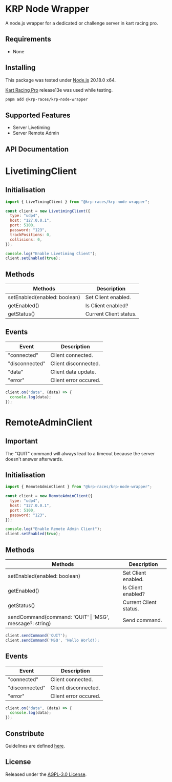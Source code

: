 # KRP Node Wrapper

A node.js wrapper for a dedicated or challenge server in kart racing pro.

## Requirements

- None

## Installing

This package was tested under [Node.js](https://nodejs.org/en) 20.18.0 x64.

[Kart Racing Pro](https://kartracing-pro.com) release13e was used while testing.

```sh
pnpm add @krp-races/krp-node-wrapper
```

## Supported Features

- Server Livetiming
- Server Remote Admin

## API Documentation

# LivetimingClient

## Initialisation

```js
import { LiveTimingClient } from "@krp-races/krp-node-wrapper";

const client = new LivetimingClient({
  type: "udp4",
  host: "127.0.0.1",
  port: 5100,
  password: "123",
  trackPositions: 0,
  collisions: 0,
});

console.log("Enable Livetiming Client");
client.setEnabled(true);
```

## Methods

| Methods                      | Description            |
| ---------------------------- | ---------------------- |
| setEnabled(enabled: boolean) | Set Client enabled.    |
| getEnabled()                 | Is Client enabled?     |
| getStatus()                  | Current Client status. |

## Events

| Event          | Description           |
| -------------- | --------------------- |
| "connected"    | Client connected.     |
| "disconnected" | Client disconnected.  |
| "data"         | Client data update.   |
| "error"        | Client error occured. |

```js
client.on("data", (data) => {
  console.log(data);
});
```

# RemoteAdminClient

## Important

The "QUIT" command will always lead to a timeout because the server doesn't answer afterwards.

## Initialisation

```js
import { RemoteAdminClient } from "@krp-races/krp-node-wrapper";

const client = new RemoteAdminClient({
  type: "udp4",
  host: "127.0.0.1",
  port: 5100,
  password: "123",
});

console.log("Enable Remote Admin Client");
client.setEnabled(true);
```

## Methods

| Methods                                                 | Description            |
| ------------------------------------------------------- | ---------------------- |
| setEnabled(enabled: boolean)                            | Set Client enabled.    |
| getEnabled()                                            | Is Client enabled?     |
| getStatus()                                             | Current Client status. |
| sendCommand(command: 'QUIT' \| 'MSG', message?: string) | Send command.          |

```js
client.sendCommand('QUIT');
client.sendCommand('MSQ', 'Hello World!);
```

## Events

| Event          | Description           |
| -------------- | --------------------- |
| "connected"    | Client connected.     |
| "disconnected" | Client disconnected.  |
| "error"        | Client error occured. |

```js
client.on("data", (data) => {
  console.log(data);
});
```

## Constribute

Guidelines are defined [here](https://github.com/krp-races/krp-node-wrapper/blob/main/CONTRIBUTING.md).

## License

Released under the [AGPL-3.0 License](https://github.com/krp-races/krp-node-wrapper/blob/main/LICENSE).
